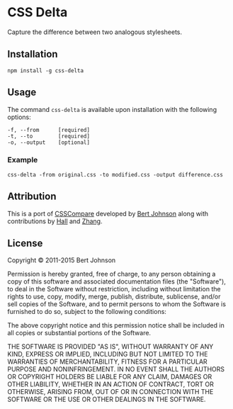 # CSS Delta

Capture the difference between two analogous stylesheets.

## Installation

`npm install -g css-delta`

## Usage

The command `css-delta` is available upon installation with the following options:

```
-f, --from      [required]
-t, --to        [required]
-o, --output    [optional]
```

### Example

`css-delta -from original.css -to modified.css -output difference.css`

## Attribution

This is a port of [CSSCompare](https://github.com/bertjohnson/CSSCompare) developed by [Bert Johnson](https://bertjohnson.com/) along with contributions by [Hall](https://github.com/dougahall) and [Zhang](https://github.com/545034298).

## License

Copyright &copy; 2011-2015 Bert Johnson

Permission is hereby granted, free of charge, to any person obtaining a copy of this software and associated documentation files (the "Software"), to deal in the Software without restriction, including without limitation the rights to use, copy, modify, merge, publish, distribute, sublicense, and/or sell copies of the Software, and to permit persons to whom the Software is furnished to do so, subject to the following conditions:

The above copyright notice and this permission notice shall be included in all copies or substantial portions of the Software.

THE SOFTWARE IS PROVIDED "AS IS", WITHOUT WARRANTY OF ANY KIND, EXPRESS OR IMPLIED, INCLUDING BUT NOT LIMITED TO THE WARRANTIES OF MERCHANTABILITY, FITNESS FOR A PARTICULAR PURPOSE AND NONINFRINGEMENT. IN NO EVENT SHALL THE AUTHORS OR COPYRIGHT HOLDERS BE LIABLE FOR ANY CLAIM, DAMAGES OR OTHER LIABILITY, WHETHER IN AN ACTION OF CONTRACT, TORT OR OTHERWISE, ARISING FROM, OUT OF OR IN CONNECTION WITH THE SOFTWARE OR THE USE OR OTHER DEALINGS IN THE SOFTWARE.
